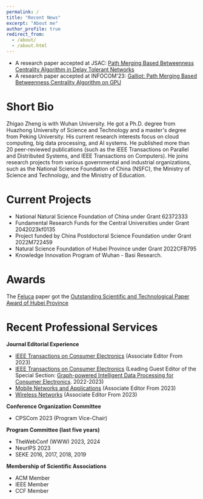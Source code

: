 ```yaml
---
permalink: /
title: "Recent News"
excerpt: "About me"
author_profile: true
redirect_from: 
  - /about/
  - /about.html
---
```


- A research paper accepted at JSAC: [Path Merging Based Betweenness Centrality Algorithm in Delay Tolerant Networks
](https://ieeexplore.ieee.org/document/10269062)
- A research paper accepted at INFOCOM'23: [Galliot: Path Merging Based Betweenness Centrality Algorithm on GPU](https://ieeexplore.ieee.org/document/10229018/)

Short Bio
======
Zhigao Zheng is with Wuhan University. He got a Ph.D. degree from Huazhong University of Science and Technology and a master's degree from Peking University. His current research interests focus on cloud computing, big data processing, and AI systems. He published more than 20 peer-reviewed publications (such as the IEEE Transactions on Parallel and Distributed Systems, and IEEE Transactions on Computers). He joins research projects from various governmental and industrial organizations, such as the National Science Foundation of China (NSFC), the Ministry of Science and Technology, and the Ministry of Education.

Current Projects
======
- National Natural Science Foundation of China under Grant 62372333
- Fundamental Research Funds for the Central Universities under Grant 2042023kf0135
- Project funded by China Postdoctoral Science Foundation under Grant 2022M722459
- Natural Science Foundation of Hubei Province under Grant 2022CFB795
- Knowledge Innovation Program of Wuhan - Basi Research.

Awards
======

The [Feluca](https://ieeexplore.ieee.org/document/9162529) paper got the [Outstanding Scientific and Technological Paper Award of Hubei Province](http://www.hbkx.org.cn/news/info?newsid=70283644c11e4bd78ef83e9949d57c2f)

Recent Professional Services
======

**Journal Editorial Experience**
- [IEEE Transactions on Consumer Electronics](https://ctsoc.ieee.org/publications/ieee-transactions-on-consumer-electronics.html) (Associate Editor From 2023)
- [IEEE Transactions on Consumer Electronics](https://ctsoc.ieee.org/publications/ieee-transactions-on-consumer-electronics.html) (Leading Guest Editor of the Special Section: [Graph-powered Intelligent Data Processing for Consumer Electronics](https://ctsoc.ieee.org/images/TCE_FILES/TCE_SS_CFP_Special_Section_on_Graph-powered_Intelligent_Data_Processing_for_Consumer_final.pdf). 2022-2023)
- [Mobile Networks and Applications](https://www.springer.com/journal/11036) (Associate Editor From 2023)
- [Wireless Networks](https://www.springer.com/journal/11276) (Associate Editor From 2023)

**Conference Organization Committee**
- CPSCom 2023 (Program Vice-Chair) 

**Program Committee (last five years)**
- TheWebConf (WWW) 2023, 2024
- NeurIPS 2023
- SEKE 2016, 2017, 2018, 2019

**Membership of Scientific Associations**
- ACM Member
- IEEE Member
- CCF Member
